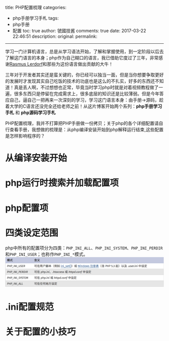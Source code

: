 title: PHP配置梳理
categories:
  - php手册学习手札
tags:
  - php手册
  - 配置
toc: true
author: 虢國技酱
comments: true
date: 2017-03-22 22:46:51
description:
original:
permalink:
---
学习一门计算机语言，总是从学习语法开始，了解和掌握使用，到一定阶段以后去了解这门语言的本身；php作为自己糊口的语言，我已借助它度过了三年，非常感谢[Rasmus Lerdorf](http://baike.baidu.com/item/Rasmus%20Lerdorf)和那些为这份语言做出贡献的大牛！

三年对于开发者其实还是蛮关键的，你已经可以独当一面，但是当你想要争取更好的发展时才发现其实自己吃饭的技术的功底也是这么的不扎实，好多的东西还不知道！真是丢人啊，不过想想也正常，毕竟当时学习php时就是对着视频教程做了一遍，很多东西只是停留在完成需求上，很多底层的知识还是比较薄弱。但是今年答应自己，逼自己一把再来一次深刻的学习，学习这门语言本身：由手册->源码，趁着大学的C语言还没完全还给老师之前！从这片博客开始两个系列：**php手册学习手札** 和 **php源码学习手札**

PHP配置梳理，我并不打算把PHP手册做一份拷贝；关于php的各个详细配置请自行查看手册，我想做的梳理是：从php编译安装开始到php解释运行结束,这些配置是怎样影响程序的？
<!-- more -->

# 从编译安装开始


# php运行时搜索并加载配置项

# php配置项

# 四类设定范围
php中所有的配置项分为四类：`PHP_INI_ALL`、`PHP_INI_SYSTEM`、`PHP_INI_PERDIR`和`PHP_INI_USER`；也称作`PHP_INI_*`模式。
![](/images/php/man/1.png)

# .ini配置规范

# 关于配置的小技巧
